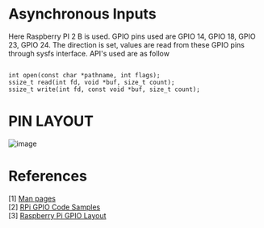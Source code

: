 # Asynchronous Inputs

Here Raspberry PI 2 B is used. GPIO pins used are GPIO 14, GPIO 18, GPIO 23, GPIO 24. The direction is set, values are read from these GPIO pins through sysfs interface. API's used are as follow

```{C}

int open(const char *pathname, int flags);
ssize_t read(int fd, void *buf, size_t count);
ssize_t write(int fd, const void *buf, size_t count);

```

# PIN LAYOUT

![image](https://www.raspberrypi-spy.co.uk/2012/06/simple-guide-to-the-rpi-gpio-header-and-pins/raspberry-pi-gpio-layout-model-b-plus-rotated-2700x900/#prettyPhoto/0/)

# References

[1] [Man pages]() <br>
[2] [RPi GPIO Code Samples](https://elinux.org/RPi_GPIO_Code_Samples) <br>
[3] [Raspberry Pi GPIO Layout](https://www.raspberrypi-spy.co.uk/2012/06/simple-guide-to-the-rpi-gpio-header-and-pins/raspberry-pi-gpio-layout-model-b-plus-rotated-2700x900/#prettyPhoto/0/)